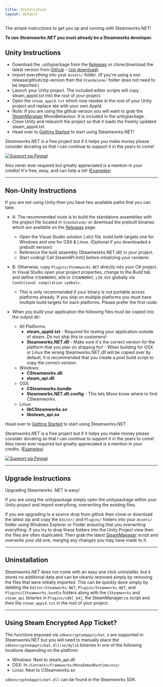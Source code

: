 ```yaml
---
title: Installation
layout: default
---
```

The simple instructions to get you up and running with Steamworks.NET!

**To use _Steamworks.NET_ you must already be a Steamworks developer.**

## Unity Instructions

* Download the .unitypackage from the [Releases](https://github.com/rlabrecque/Steamworks.NET/releases) or clone/download the latest version from [Github](https://github.com/rlabrecque/Steamworks.NET) - ([zip download](https://github.com/rlabrecque/Steamworks.NET/archive/master.zip)).
* Import everything into your `Assets/` folder. (If you're using a non release/github/zip version then the `Standalone/` folder does not need to be imported.)
* Launch your Unity project. The included editor scripts will copy steam_appid.txt into the root of your project.
* Open the `steam_appid.txt` which now resides in the root of your Unity project and replace `480` with your own AppId.
* Note: If you are using the github version you will want to grab the [SteamManager](https://raw.githubusercontent.com/rlabrecque/SteamManager/master/SteamManager.cs) MonoBehaviour. It is included in the unitypackage.
* Close Unity and relaunch the project so that it loads the freshly updated steam_appid.txt.
* Head over to [Getting Started](/gettingstarted/) to start using Steamworks.NET!

_Steamworks.NET_ is a free project but if it helps you make money please consider donating so that I can continue to support it in the years to come!

[![Support via Paypal](https://www.paypalobjects.com/en_US/i/btn/btn_donateCC_LG.gif)](https://www.paypal.com/cgi-bin/webscr?cmd=_s-xclick&hosted_button_id=YFZZER8VNXKRC)

Also never ever required but greatly appreciated is a mention in your credits! It's free, easy, and can help a lot! ([Examples](http://www.mobygames.com/developer/sheet/view/developerId,714285/))

---

## Non-Unity Instructions

If you are not using Unity then you have two available paths that you can take.

* A: The recommended route is to build the standalone assemblies with the project file located in `Standalone/` or download the prebuilt binaries which are available on the [Releases](https://github.com/rlabrecque/Steamworks.NET/releases) page.
	* Open the Visual Studio solution (.sln) file, build both targets one for Windows and one for OSX & Linux. (Optional if you downloaded a prebuilt version)
	* Reference the built assembly (Steamworks.NET.dll) in your project.
	* Start coding! Call SteamAPI.Init() before initializing your renderer.
* B: Otherwise, copy `Plugins/Steamworks.NET` directly into your C# project. In Visual Studio open your project properties, change to the Build tab and define `STEAMWORKS_WIN` or `STEAMWORKS_LIN_OSX` globally via `Conditional compilation symbols`.
	* This is only recommended if your binary is not portable across platforms already. If you ship on multiple platforms you must have multiple build targets for each platforms. Please prefer the first route.

* When you build your application the following files must be copied into the output dir:
	* All Platforms:
		* **steam_appid.txt** - Required for testing your application outside of steam. *Do not ship this to customers!*
		* **Steamworks.NET.dll** - Make sure it's the correct version for the platform that you plan on shipping for! - When building for OSX or Linux the wrong Steamworks.NET.dll will be copied over by default, it is recommended that you create a post build script to copy the correct version.
	* Windows:
		* **CSteamworks.dll**
		* **steam_api.dll**
	* OSX:
		* **CSteamworks.bundle**
		* **Steamworks.NET.dll.config** - This lets Mono know where to find CSteamworks.
	* Linux:
		* **libCSteamworks.so**
		* **libsteam_api.so**

Head over to [Getting Started](/gettingstarted/) to start using Steamworks.NET

_Steamworks.NET_ is a free project but if it helps you make money please consider donating so that I can continue to support it in the years to come!
Also never ever required but greatly appreciated is a mention in your credits. ([Examples](http://www.mobygames.com/developer/sheet/view/developerId,714285/))

[![Support via Paypal](https://www.paypalobjects.com/en_US/i/btn/btn_donateCC_LG.gif)](https://www.paypal.com/cgi-bin/webscr?cmd=_s-xclick&hosted_button_id=YFZZER8VNXKRC)

---

## Upgrade Instructions

Upgrading Steamworks .NET is easy!

If you are using the unitypackage simply open the unitypackage within your Unity project and import everything, overwriting the existing files.

If you are upgrading to a source drop from github then clone or download the latest zip and copy the `Editor/` and `Plugins/` folders into your `Assets/` folder using Windows Explorer or Finder ensuring that you overwriting everything. If you try to drop these folders into the Unity Project view then the files are often duplicated. Then grab the latest [SteamManager](https://raw.githubusercontent.com/rlabrecque/SteamManager/master/SteamManager.cs) script and overwrite your old one, merging any changes you may have made to it.

---

## Uninstallation

_Steamworks.NET_ does not come with an easy one click uninstaller, but it stores no additional data and can be cleanly removed simply by removing the files that were initially imported. This can be quickly done simply by deleting the `Editor/Steamworks.NET`, `Plugins/Steamworks.NET`, and `Plugins/CSteamworks.bundle` folders along with the `CSteamworks` and `steam_api` binaries in `Plugins/x86[_64]`, the SteamManager.cs script and then the `steam_appid.txt` in the root of your project.

---

## Using Steam Encrypted App Ticket?

The functions exposed via `sdkencryptedappticket.h` are supported in Steamworks.NET but you will need to manually place the `sdkencryptedappticket.dll/so/dylib` binaries in one of the following locations depending on the platform:

* Windows: Next to steam_api.dll
* OSX: In `/Contents/Frameworks/MonoEmbedRuntime/osx/`
* Linux: Next to CSteamworks.so

`sdkencryptedappticket.dll` can be found in the Steamworks SDK.

